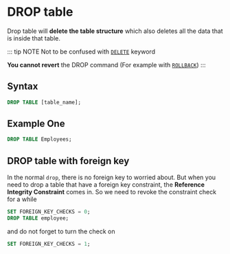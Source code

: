 # DROP table
Drop table will **delete the table structure** which also deletes all the data that is inside that table.

::: tip NOTE
Not to be confused with [`DELETE`]() keyword

**You cannot revert** the DROP command (For example with [`ROLLBACK`](/Rollback/))
:::

## Syntax
```sql
DROP TABLE [table_name];
```

## Example One
``` sql
DROP TABLE Employees;
```

## DROP table with foreign key
In the normal `drop`, there is no foreign key to worried about. But when you need to drop a table that have a foreign key constraint, the **Reference Integrity Constraint** comes in. So we need to revoke the constraint check for a while

```sql
SET FOREIGN_KEY_CHECKS = 0;
DROP TABLE employee;
```

and do not forget to turn the check on
```sql
SET FOREIGN_KEY_CHECKS = 1;
```
